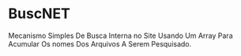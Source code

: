# BuscNET
Mecanismo Simples De Busca Interna no Site Usando Um Array Para Acumular Os nomes Dos Arquivos A Serem Pesquisado.
